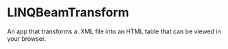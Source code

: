 # LINQBeamTransform
An app that transforms a .XML file into an HTML table that can be viewed in your browser.
